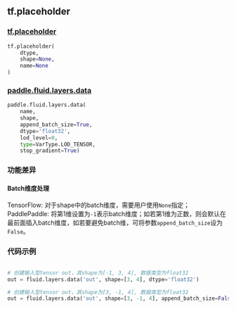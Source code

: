 
## tf.placeholder

### [tf.placeholder](https://www.tensorflow.org/api_docs/python/tf/placeholder)
``` python
tf.placeholder(
    dtype,
    shape=None,
    name=None
)
```

### [paddle.fluid.layers.data](http://paddlepaddle.org/documentation/docs/zh/1.4/api_cn/layers_cn.html#cn-api-fluid-layers-data)
``` python
paddle.fluid.layers.data(
    name, 
    shape, 
    append_batch_size=True, 
    dtype='float32', 
    lod_level=0, 
    type=VarType.LOD_TENSOR, 
    stop_gradient=True)
```

### 功能差异
#### Batch维度处理
TensorFlow: 对于shape中的batch维度，需要用户使用`None`指定；  
PaddlePaddle: 将第1维设置为`-1`表示batch维度；如若第1维为正数，则会默认在最前面插入batch维度，如若要避免batch维，可将参数`append_batch_size`设为`False`。


### 代码示例
```python

# 创建输入型tensor out，其shape为[-1, 3, 4], 数据类型为float32
out = fluid.layers.data('out', shape=[3, 4], dtype='float32')

# 创建输入型tensor out，其shape为[3, -1, 4], 数据类型为float32
out = fluid.layers.data('out', shape=[3, -1, 4], append_batch_size=False, dtype='float32')
```
